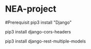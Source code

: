 # NEA-project

#Prerequisit
pip3 install "Django"

pip3 install django-cors-headers

pip3 install django-rest-multiple-models